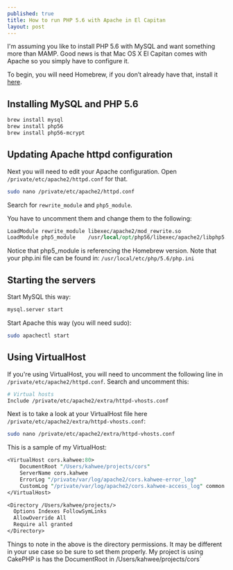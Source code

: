 ```yaml
---
published: true
title: How to run PHP 5.6 with Apache in El Capitan
layout: post
---
```

I'm assuming you like to install PHP 5.6 with MySQL and want something more than MAMP. Good news is that Mac OS X El Capitan comes with Apache so you simply have to configure it.

To begin, you will need Homebrew, if you don’t already have that, install it [here](http://brew.sh/).

## Installing MySQL and PHP 5.6

```sh
brew install mysql
brew install php56
brew install php56-mcrypt
```

## Updating Apache httpd configuration

Next you will need to edit your Apache configuration. Open `/private/etc/apache2/httpd.conf` for that.

```sh
sudo nano /private/etc/apache2/httpd.conf
```

Search for `rewrite_module` and `php5_module`.

You have to uncomment them and change them to the following:

```perl
LoadModule rewrite_module libexec/apache2/mod_rewrite.so
LoadModule php5_module    /usr/local/opt/php56/libexec/apache2/libphp5.so
```

Notice that php5_module is referencing the Homebrew version. Note that your php.ini file can be found in: `/usr/local/etc/php/5.6/php.ini`

## Starting the servers

Start MySQL this way:

```sh
mysql.server start
```

Start Apache this way (you will need sudo):

```sh
sudo apachectl start
```

## Using VirtualHost

If you're using VirtualHost, you will need to uncomment the following line in `/private/etc/apache2/httpd.conf`. Search and uncomment this:

```perl
# Virtual hosts
Include /private/etc/apache2/extra/httpd-vhosts.conf
```

Next is to take a look at your VirtualHost file here `/private/etc/apache2/extra/httpd-vhosts.conf`:

```sh
sudo nano /private/etc/apache2/extra/httpd-vhosts.conf
```

This is a sample of my VirtualHost:

```perl
<VirtualHost cors.kahwee:80>
    DocumentRoot "/Users/kahwee/projects/cors"
    ServerName cors.kahwee
    ErrorLog "/private/var/log/apache2/cors.kahwee-error_log"
    CustomLog "/private/var/log/apache2/cors.kahwee-access_log" common
</VirtualHost>

<Directory /Users/kahwee/projects/>
  Options Indexes FollowSymLinks
  AllowOverride All
  Require all granted
</Directory>
```

Things to note in the above is the directory permissions. It may be different in your use case so be sure to set them properly. My project is using CakePHP is has the DocumentRoot in /Users/kahwee/projects/cors`